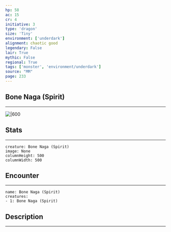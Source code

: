 ```yaml
---
hp: 58
ac: 15
cr: 4
initiative: 3
type: 'dragon'    
size: 'Tiny'
environment: ['underdark']
alignment: chaotic good
legendary: False
lair: True
mythic: False
regional: True
tags: ['monster', 'environment/underdark']
source: "MM"
page: 233
---
```


## Bone Naga (Spirit)
---

![|600](D:/Program%20Files/5e.tools/img/bestiary/MM/Bone%20Naga.jpg)

## Stats
---

```statblock
creature: Bone Naga (Spirit)
image: None
columnHeight: 500
columnWidth: 500
```

## Encounter
---

```encounter-table
name: Bone Naga (Spirit)
creatures:
- 1: Bone Naga (Spirit)
```

## Description
---




